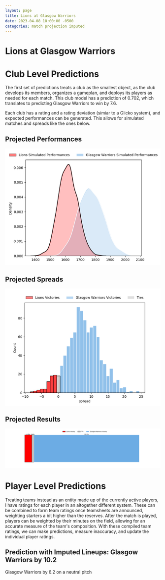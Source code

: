 ```yaml
---  
layout: page  
title: Lions at Glasgow Warriors  
date: 2023-04-08 18:00:00 -0500  
categories: match projection imputed  
---
```

# Lions at Glasgow Warriors

# Club Level Predictions


The first set of predictions treats a club as the smallest object, as the club develops its members, organizes a gameplan, and deploys its players as needed for each match. This club model has a prediction of 0.702, which translates to predicting Glasgow Warriors to win by 7.6.

Each club has a rating and a rating deviation (simiar to a Glicko system), and expected performances can be generated. This allows for simulated matches and spreads like the ones below.
## Projected Performances


![Projected Performances](plots/performances_2023-04-08-GlasgowWarriors-Lions.png)
## Projected Spreads


![Projected Spreads](plots/spreads_2023-04-08-GlasgowWarriors-Lions.png)
## Projected Results


![Projected Results](plots/resultbar_2023-04-08-GlasgowWarriors-Lions.png)
# Player Level Predictions


Treating teams instead as an entity made up of the currently active players, I have ratings for each player in an altogether different system. These can be combined to form team ratings once teamsheets are announced, weighting starters a bit higher than the reserves. After the match is played, players can be weighted by their minutes on the field, allowing for an accurate measure of the team's composition. With these compiled team ratings, we can make predictions, measure inaccuracy, and update the individual player ratings.
## Prediction with Imputed Lineups: Glasgow Warriors by 10.2


Glasgow Warriors by 6.2 on a neutral pitch

